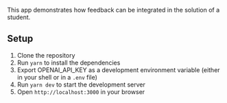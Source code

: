 This app demonstrates how feedback can be integrated in the solution of a
student.

## Setup

1. Clone the repository
2. Run `yarn` to install the dependencies
3. Export OPENAI_API_KEY as a development environment variable (either in your
   shell or in a `.env` file)
4. Run `yarn dev` to start the development server
5. Open `http://localhost:3000` in your browser
